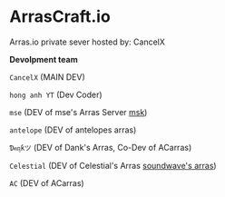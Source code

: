 # ArrasCraft.io

Arras.io private sever hosted by: CancelX

**Devolpment team**

`CancelX` (MAIN DEV)

`hong anh YT` (Dev Coder)

`mse` (DEV of mse's Arras Server [msk](http://arras.surge.sh/#private=msk.glitch.me))

`antelope` (DEV of antelopes arras)

`Ɗคᶇƙツ` (DEV of Dank's Arras, Co-Dev of ACarras)

`Celestial` (DEV of Celestial's Arras [soundwave's arras](https://soundwave-arras.glitch.me/))

`AC` (DEV of ACarras)
